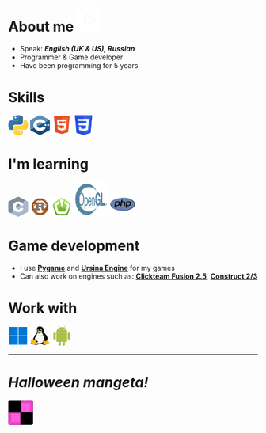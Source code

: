 # About me <img width="50" height="50" src="assets/koirdev_spin.gif">



- Speak: ***English (UK & US), Russian***
- Programmer & Game developer
- Have been programming for 5 years

 # Skills
<img width="40" height="40" src="assets/python.svg"></a>
<img width="40" height="40" src="assets/cpp.svg"></a>
<img width="40" height="40" src="assets/html5.svg"></a>
<img width="40" height="40" src="assets/css.svg"></a>

 # I'm learning
<img width="40" height="40" src="assets/c.svg"></a>
<img width="40" height="40" src="assets/rust.svg"></a>
<img width="40" height="40" src="assets/sfml.svg"></a>
<img width="70" height="70" src="assets/Opengl.svg"></a> 
<img width="50" height="50" src="assets/php.svg"></a>


# Game development

- I use [**Pygame**](https://pygame.org) and [**Ursina Engine**](https://www.ursinaengine.org/) for my games
- Can also work on engines such as: [**Clickteam Fusion 2.5**](https://www.clickteam.com/clickteam-fusion-2-5), [**Construct 2/3**](https://www.construct.net/en)  

# Work with
<img width="40" height="40" src="assets/windows.png"></a>
<img width="40" height="40" src="assets/linux-tux.png"></a>
<img width="40" height="40" src="assets/android.svg"></a>

---
# *Halloween mangeta!*
</p><img width="50" height="50" src="assets/mangeta.svg"></p>








